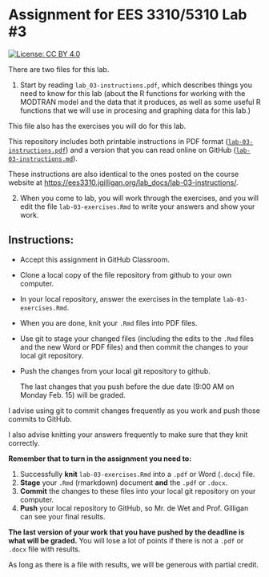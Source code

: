 # Assignment for EES 3310/5310 Lab #3

[![License: CC BY 4.0](https://img.shields.io/badge/License-CC%20BY%204.0-lightgrey.svg)](https://creativecommons.org/licenses/by/4.0/)

There are two files for this lab.

1. Start by reading `lab_03-instructions.pdf`, which describes things you need
to know for this lab (about the R functions for working with the MODTRAN model
and the data that it produces, as well as some useful R functions that we will
use in procesing and graphing data for this lab.)

This file also has the exercises you will do for this lab.

This repository includes both printable instructions in PDF format
([`lab-03-instructions.pdf`](lab-03-instructions.pdf)) and a version that you can 
read online on GitHub ([`lab-03-instructions.md`](lab-03-instructions.md)).

These instructions are also identical to the ones posted on the course website
at <https://ees3310.jgilligan.org/lab_docs/lab-03-instructions/>.

2. When you come to lab, you will work through the exercises, and you will
edit the file `lab-03-exercises.Rmd` to write your answers and show your
work.

## Instructions:

* Accept this assignment in GitHub Classroom.
* Clone a local copy of the file repository from github to your
  own computer.
* In your local repository, answer the exercises in the template
  `lab-03-exercises.Rmd`.
* When you are done, knit your `.Rmd` files into PDF files.
* Use git to stage your changed files (including the edits to the `.Rmd` files
  and the new Word or PDF files) and then commit the changes to your local git 
  repository.
* Push the changes from your local git repository to github.

  The last changes that you push before the due date 
  (9:00 AM on Monday Feb. 15) will be graded.

I advise using git to commit changes frequently as you work and push those 
commits to GitHub.

I also advise knitting your answers frequently to make sure that they 
knit correctly.

**Remember that to turn in the assignment you need to:**

1. Successfully **knit** `lab-03-exercises.Rmd` into a `.pdf` or 
   Word (`.docx`) file. 
2. **Stage** your `.Rmd` (rmarkdown) document **and** the `.pdf` or `.docx`.
3. **Commit** the changes to these files into your local git repository on your
   computer.
3. **Push** your local repository to GitHub, so Mr. de Wet and Prof. Gilligan 
   can see your final results.

**The last version of your work that you have pushed by the deadline is what 
will be graded.**
You will lose a lot of points if there is not a `.pdf` or `.docx` file with 
results.

As long as there is a file with results, we will be generous with partial 
credit.

